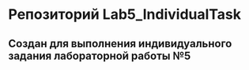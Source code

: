 # Репозиторий Lab5_IndividualTask
## Создан для выполнения индивидуального задания лабораторной работы №5
